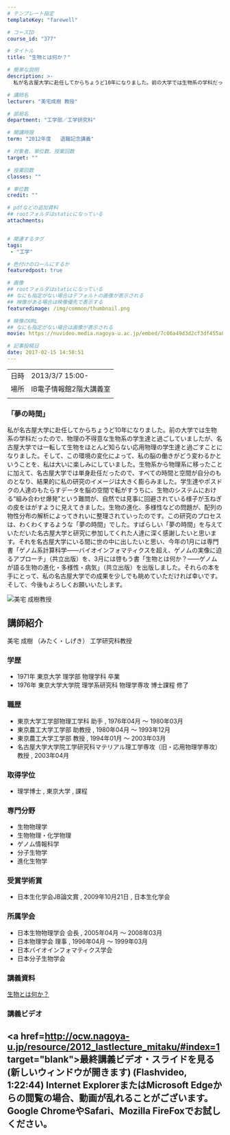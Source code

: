 ```yaml
---
# テンプレート指定
templateKey: "farewell"

# コースID
course_id: "377"

# タイトル
title: "生物とは何か？"

# 簡単な説明
description: >-
  私が名古屋大学に赴任してからちょうど10年になりました。前の大学では生物系の学科だったので、物理の不得意な生物系の学生達と過ごしていましたが、名古屋大学では一転して生物をほとんど知らない応用物理の学生達と過ごすことになりました。そして、この環境の変化によって、私の脳の働きがどう変わるかということを、私は大いに楽しみにしていました。生物系から物理系に移ったことに加えて、名古屋大学では単身赴任だっ ....

# 講師名
lecturer: "美宅成樹 教授"

# 部局名
department: "工学部／工学研究科"

# 開講時限
term: "2012年度	退職記念講義"

# 対象者、単位数、授業回数
target: ""

# 授業回数
classes: ""

# 単位数
credit: ""

# pdfなどの追加資料
## rootフォルダはstaticになっている
attachments:


# 関連するタグ
tags:
 - "工学"

# 色付けのロールにするか
featuredpost: true

# 画像
## rootフォルダはstaticになっている
## なにも指定がない場合はデフォルトの画像が表示される
## 映像がある場合は映像優先で表示する
featuredimage: /img/common/thumbnail.png

# 映像のURL
## なにも指定がない場合は画像が表示される
movie: https://nuvideo.media.nagoya-u.ac.jp/embed/7c06a49d3d2cf3df455a8a47be6717fc1dda2391

# 記事投稿日
date: 2017-02-15 14:58:51
---
```


|   |   |
|---|---|
| 日時 | 2013/3/7  15:00- |
| 場所 | IB電子情報館2階大講義室 |
|   |   |


### 「夢の時間」

私が名古屋大学に赴任してからちょうど10年になりました。前の大学では生物系の学科だったので、物理の不得意な生物系の学生達と過ごしていましたが、名古屋大学では一転して生物をほとんど知らない応用物理の学生達と過ごすことになりました。そして、この環境の変化によって、私の脳の働きがどう変わるかということを、私は大いに楽しみにしていました。生物系から物理系に移ったことに加えて、名古屋大学では単身赴任だったので、すべての時間と空間が自分のものとなり、結果的に私の研究のイメージは大きく膨らみました。学生達やポスドクの人達のもたらすデータを脳の空間で転がすうちに、生物のシステムにおける“組み合わせ爆発”という難問が、自然では見事に回避されている様子が玉ねぎの皮をはがすように見えてきました。生物の進化、多様性などの問題が、配列の物性分布の解析によってきれいに整理されていったのです。この研究のプロセスは、わくわくするような「夢の時間」でした。すばらしい「夢の時間」を与えていただいた名古屋大学と研究に参加してくれた人達に深く感謝したいと思います。それを名古屋大学にいる間に世の中に出したいと思い、今年の1月には専門書「ゲノム系計算科学——バイオインフォマティクスを超え、ゲノムの実像に迫るアプローチ」（共立出版）を、3月には啓もう書「生物とは何か？——ゲノムが語る生物の進化・多様性・病気」（共立出版）を出版しました。それらの本を手にとって、私の名古屋大学での成果を少しでも眺めていただければ幸いです。そして、今後もよろしくお願いいたします。



![美宅 成樹教授](https://ocw.nagoya-u.jp/files/377/s_H24mitaku_facephoto-resize.jpg) 
## 講師紹介

美宅 成樹 （みたく・しげき） 工学研究科教授

### 学歴

* 1971年 東京大学 理学部 物理学科 卒業
* 1976年 東京大学大学院 理学系研究科 物理学専攻 博士課程 修了

### 職歴

* 東京大学工学部物理工学科 助手 , 1976年04月 〜 1980年03月
* 東京農工大学工学部 助教授 , 1980年04月 〜 1993年12月
* 東京農工大学工学部 教授 , 1994年01月 〜 2003年03月
* 名古屋大学大学院工学研究科マテリアル理工学専攻（旧・応用物理学専攻） 教授 , 2003年04月

### 取得学位

* 理学博士 , 東京大学 , 課程

### 専門分野

* 生物物理学
* 生物物理・化学物理
* ゲノム情報科学
* 分子生物学
* 進化生物学

### 受賞学術賞

* 日本生化学会JB論文賞 , 2009年10月21日 , 日本生化学会

### 所属学会

* 日本生物物理学会 会長 , 2005年04月 〜 2008年03月
* 日本物理学会 理事 , 1996年04月 〜 1999年03月
* 日本バイオインフォマティクス学会
* 日本分子生物学会


### 講義資料

[生物とは何か？](https://ocw.nagoya-u.jp/files/377/H24mitaku_lastlecture_remodified.pdf) 


### 講義ビデオ

<a href=http://ocw.nagoya-u.jp/resource/2012_lastlecture_mitaku/#index=1 target="blank">最終講義ビデオ・スライドを見る (新しいウィンドウが開きます)</a> (Flashvideo, 1:22:44)
Internet ExplorerまたはMicrosoft Edgeからの閲覧の場合、動画が乱れることがございます。
Google ChromeやSafari、Mozilla FireFoxでお試しください。
-----